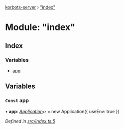 [korbots-server](../README.md) › ["index"](_index_.md)

# Module: "index"

## Index

### Variables

* [app](_index_.md#const-app)

## Variables

### `Const` app

• **app**: *[Application](../classes/_core_application_.application.md)‹›* = new Application({ useEnv: true })

*Defined in [src/index.ts:5](https://github.com/Xisabla/Korbots/blob/e566151/server/src/index.ts#L5)*
